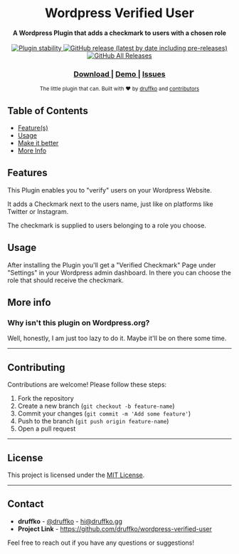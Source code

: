 <h1 align="center">Wordpress Verified User</h1>


<div align="center">
  <strong>A Wordpress Plugin that adds a checkmark to users with a chosen role</strong>
</div>

<br />

<div align="center">
  <!-- Stability -->
  <a href="#">
    <img src="https://img.shields.io/badge/stability-testing-yellow.svg?style=flat-square"
      alt="Plugin stability" />
  </a>
  <!-- NPM version -->
  <a href="#">
    <img alt="GitHub release (latest by date including pre-releases)" src="https://img.shields.io/github/v/release/druffko/wordpress-verified-user?include_prereleases&style=flat-square">
  </a>
  <!-- Downloads -->
  <a href="#">
    <img alt="GitHub All Releases" src="https://img.shields.io/github/downloads/druffko/wordpress-verified-user/total?style=flat-square">
  </a>
</div>

<div align="center">
  <h3>
    <a href="https://github.com/druffko/wordpress-verified-user/releases">
      Download
    </a>
    <span> | </span>
    <a href="https://wp.druffko.gg/author/druffko/">
      Demo
    </a>
    <span> | </span>
    <a href="https://github.com/druffko/wordpress-verified-user/issues">
      Issues
    </a>
  </h3>
</div>

<div align="center">
  <sub>The little plugin that can. Built with ❤︎ by
  <a href="https://druffko.gg">druffko</a> and
  <a href="https://github.com/druffko/wordpress-verified-user/graphs/contributors">
    contributors
  </a>
</div>

## Table of Contents
- [Feature(s)](#features)
- [Usage](#usage)
- [Make it better](#make-it-better)
- [More Info](#more-info)


## Features
This Plugin enables you to "verify" users on your Wordpress Website.

It adds a Checkmark next to the users name, just like on platforms like Twitter or Instagram.

The checkmark is supplied to users belonging to a role you choose.

## Usage
After installing the Plugin you'll get a "Verified Checkmark" Page under "Settings" in your Wordpress admin dashboard. In there you can choose the role that should receive the checkmark.

## More info
### Why isn't this plugin on Wordpress.org?
Well, honestly, I am just too lazy to do it. Maybe it'll be on there some time.

---

## Contributing

Contributions are welcome! Please follow these steps:

1. Fork the repository
2. Create a new branch (`git checkout -b feature-name`)
3. Commit your changes (`git commit -m 'Add some feature'`)
4. Push to the branch (`git push origin feature-name`)
5. Open a pull request

---

## License

This project is licensed under the [MIT License](LICENSE).

---

## Contact

- **druffko** - [@druffko](https://twitter.com/druffko) - hi@druffko.gg
- **Project Link** - https://github.com/druffko/wordpress-verified-user

Feel free to reach out if you have any questions or suggestions!